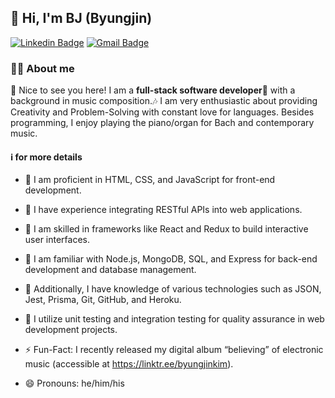 <h2>👋 Hi, I'm BJ (Byungjin)</h2>

[![Linkedin Badge](https://img.shields.io/badge/-ByungjinKim-blue?style=flat&logo=Linkedin&logoColor=white&link=https://www.linkedin.com/in/byungjinkim/)](https://www.linkedin.com/in/byungjinkim/)
[![Gmail Badge](https://img.shields.io/badge/-composerjins@gmail.com-c14438?style=flat&logo=Gmail&logoColor=white&link=mailto:composerjins@gmail.com)](mailto:composerjins@gmail.com)

<h3>🙆🏻 About me</h3>

🤞 Nice to see you here! I am a <strong>full-stack software developer</strong>🚀 with a background in music composition.🎶 I am very enthusiastic about providing Creativity and Problem-Solving with constant love for languages. Besides programming, I enjoy playing the piano/organ for Bach and contemporary music.

<h4>ℹ️ for more details</h4>

 - 🔭 I am proficient in HTML, CSS, and JavaScript for front-end development.
 - 🌱 I have experience integrating RESTful APIs into web applications.
 - 🔭 I am skilled in frameworks like React and Redux to build interactive user interfaces.
 - 🌱 I am familiar with Node.js, MongoDB, SQL, and Express for back-end development and database management.
 - 🔭 Additionally, I have knowledge of various technologies such as JSON, Jest, Prisma, Git, GitHub, and Heroku.
 - 🌱 I utilize unit testing and integration testing for quality assurance in web development projects.
   
 
 - ⚡️ Fun-Fact: I recently released my digital album “believing” of electronic music (accessible at https://linktr.ee/byungjinkim).
 - 😄 Pronouns: he/him/his


<!--
**Byungjin-Kim/Byungjin-Kim** is a ✨ _special_ ✨ repository because its `README.md` (this file) appears on your GitHub profile.

Here are some ideas to get you started:

- 🔭 I’m currently working on ...
- 🌱 I’m currently learning ...
- 👯 I’m looking to collaborate on ...
- 🤔 I’m looking for help with ...
- 💬 Ask me about ...
- 📫 How to reach me: ...
- 😄 Pronouns: ...
- ⚡ Fun fact: ...
-->
